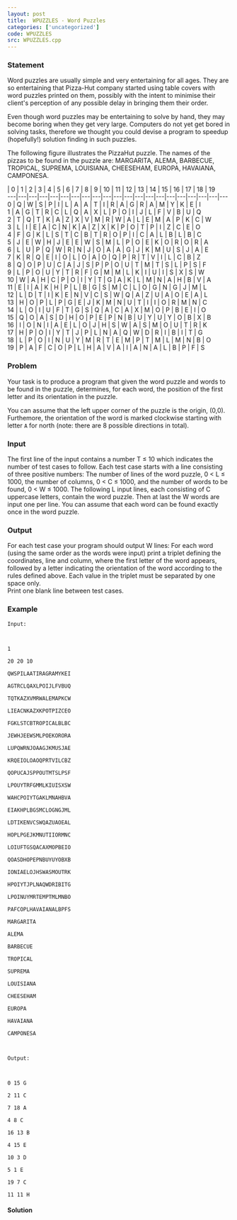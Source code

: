 ```yaml
---
layout: post
title:  WPUZZLES - Word Puzzles
categories: ['uncategorized']
code: WPUZZLES
src: WPUZZLES.cpp
---
```


### **Statement**

Word puzzles are usually simple and very entertaining for all ages. They are
so entertaining that Pizza-Hut company started using table covers with word
puzzles printed on them, possibly with the intent to minimise their client's
perception of any possible delay in bringing them their order.

Even though word puzzles may be entertaining to solve by hand, they may become
boring when they get very large. Computers do not yet get bored in solving
tasks, therefore we thought you could devise a program to speedup (hopefully!)
solution finding in such puzzles.

The following figure illustrates the PizzaHut puzzle. The names of the pizzas
to be found in the puzzle are: MARGARITA, ALEMA, BARBECUE, TROPICAL, SUPREMA,
LOUISIANA, CHEESEHAM, EUROPA, HAVAIANA, CAMPONESA.

| 0 | 1 | 2 | 3 | 4 | 5 | 6 | 7 | 8 | 9 | 10 | 11 | 12 | 13 | 14 | 15 | 16 |
17 | 18 | 19  
---|---|---|---|---|---|---|---|---|---|---|---|---|---|---|---|---|---|---|---|---  
0 | Q | W | S | P | I | L | A | A | T | I | R | A | G | R | A | M | Y | K | E
| I  
1 | A | G | T | R | C | L | Q | A | X | L | P | O | I | J | L | F | V | B | U
| Q  
2 | T | Q | T | K | A | Z | X | V | M | R | W | A | L | E | M | A | P | K | C
| W  
3 | L | I | E | A | C | N | K | A | Z | X | K | P | O | T | P | I | Z | C | E
| O  
4 | F | G | K | L | S | T | C | B | T | R | O | P | I | C | A | L | B | L | B
| C  
5 | J | E | W | H | J | E | E | W | S | M | L | P | O | E | K | O | R | O | R
| A  
6 | L | U | P | Q | W | R | N | J | O | A | A | G | J | K | M | U | S | J | A
| E  
7 | K | R | Q | E | I | O | L | O | A | O | Q | P | R | T | V | I | L | C | B
| Z  
8 | Q | O | P | U | C | A | J | S | P | P | O | U | T | M | T | S | L | P | S
| F  
9 | L | P | O | U | Y | T | R | F | G | M | M | L | K | I | U | I | S | X | S
| W  
10 | W | A | H | C | P | O | I | Y | T | G | A | K | L | M | N | A | H | B | V
| A  
11 | E | I | A | K | H | P | L | B | G | S | M | C | L | O | G | N | G | J | M
| L  
12 | L | D | T | I | K | E | N | V | C | S | W | Q | A | Z | U | A | O | E | A
| L  
13 | H | O | P | L | P | G | E | J | K | M | N | U | T | I | I | O | R | M | N
| C  
14 | L | O | I | U | F | T | G | S | Q | A | C | A | X | M | O | P | B | E | I
| O  
15 | Q | O | A | S | D | H | O | P | E | P | N | B | U | Y | U | Y | O | B | X
| B  
16 | I | O | N | I | A | E | L | O | J | H | S | W | A | S | M | O | U | T | R
| K  
17 | H | P | O | I | Y | T | J | P | L | N | A | Q | W | D | R | I | B | I | T
| G  
18 | L | P | O | I | N | U | Y | M | R | T | E | M | P | T | M | L | M | N | B
| O  
19 | P | A | F | C | O | P | L | H | A | V | A | I | A | N | A | L | B | P | F
| S  
  
### Problem

Your task is to produce a program that given the word puzzle and words to be
found in the puzzle, determines, for each word, the position of the first
letter and its orientation in the puzzle.

You can assume that the left upper corner of the puzzle is the origin, (0,0).
Furthemore, the orientation of the word is marked clockwise starting with
letter `A` for north (note: there are 8 possible directions in total).

### Input

The first line of the input contains a number T ≤ 10 which indicates the
number of test cases to follow. Each test case starts with a line consisting
of three positive numbers: The number of lines of the word puzzle, 0 < L ≤
1000, the number of columns, 0 < C ≤ 1000, and the number of words to be
found, 0 < W ≤ 1000. The following L input lines, each consisting of C
uppercase letters, contain the word puzzle. Then at last the W words are input
one per line. You can assume that each word can be found exactly once in the
word puzzle.

### Output

For each test case your program should output W lines: For each word (using
the same order as the words were input) print a triplet defining the
coordinates, line and column, where the first letter of the word appears,
followed by a letter indicating the orientation of the word according to the
rules defined above. Each value in the triplet must be separated by one space
only.  
Print one blank line between test cases.

### Example

    
    
    Input:
    
    1
    20 20 10
    QWSPILAATIRAGRAMYKEI
    AGTRCLQAXLPOIJLFVBUQ
    TQTKAZXVMRWALEMAPKCW
    LIEACNKAZXKPOTPIZCEO
    FGKLSTCBTROPICALBLBC
    JEWHJEEWSMLPOEKORORA
    LUPQWRNJOAAGJKMUSJAE
    KRQEIOLOAOQPRTVILCBZ
    QOPUCAJSPPOUTMTSLPSF
    LPOUYTRFGMMLKIUISXSW
    WAHCPOIYTGAKLMNAHBVA
    EIAKHPLBGSMCLOGNGJML
    LDTIKENVCSWQAZUAOEAL
    HOPLPGEJKMNUTIIORMNC
    LOIUFTGSQACAXMOPBEIO
    QOASDHOPEPNBUYUYOBXB
    IONIAELOJHSWASMOUTRK
    HPOIYTJPLNAQWDRIBITG
    LPOINUYMRTEMPTMLMNBO
    PAFCOPLHAVAIANALBPFS
    MARGARITA
    ALEMA
    BARBECUE
    TROPICAL
    SUPREMA
    LOUISIANA
    CHEESEHAM
    EUROPA
    HAVAIANA
    CAMPONESA
    
    Output:
    
    0 15 G
    2 11 C
    7 18 A
    4 8 C
    16 13 B
    4 15 E
    10 3 D
    5 1 E
    19 7 C
    11 11 H
    



#### **Solution**



